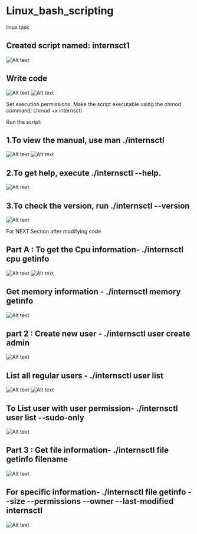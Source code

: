 # Linux_bash_scripting
linux task


## Created script named: internsct1

![Alt text](Images/1.png)

## Write code 
![Alt text](Images/2.png)
![Alt text](Images/3.png)

Set execution permissions: Make the script executable using the chmod command:  chmod +x internsctl

Run the script: 
## 1.To view the manual, use man ./internsctl
![Alt text](Images/4.png)
![Alt text](Images/5.png)

## 2.To get help, execute ./internsctl --help.
![Alt text](Images/6.png)

## 3.To check the version, run ./internsctl --version
![Alt text](Images/7.png)

For NEXT Section after modifying code
## Part A : To get the Cpu information- ./internsctl cpu getinfo
![Alt text](Images/8.png)
![Alt text](Images/9.png)

## Get memory information - ./internsctl memory getinfo
![Alt text](Images/10.png)

## part 2 : Create new user - ./internsctl user create admin
![Alt text](Images/11.png)
## List all regular users - ./internsctl user list
![Alt text](Images/12.png)
![Alt text](Images/13.png)
## To List user with user permission- ./internsctl user list --sudo-only
![Alt text](Images/14.png)

## Part 3 : Get file information- ./internsctl file getinfo filename
![Alt text](Images/15.png)
## For specific information- ./internsctl file getinfo --size --permissions --owner --last-modified internsctl
![Alt text](Images/16.png)





